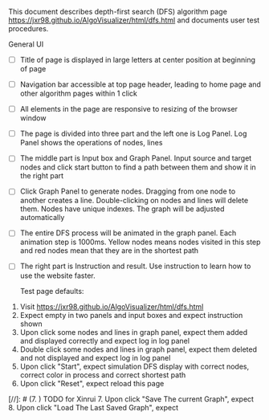 This document describes depth-first search (DFS) algorithm page https://jxr98.github.io/AlgoVisualizer/html/dfs.html and documents user test procedures.

General UI
- [ ] Title of page is displayed in large letters at center position at beginning of page
- [ ] Navigation bar accessible at top page header, leading to home page and other algorithm pages within 1 click
- [ ] All elements in the page are responsive to resizing of the browser window
- [ ] The page is divided into three part and the left one is Log Panel. Log Panel shows the operations of nodes, lines
- [ ] The middle part is Input box and Graph Panel. Input source and target nodes and click start button to find a path between them and show it in the right part
- [ ] Click Graph Panel to generate nodes. Dragging from one node to another creates a line. Double-clicking on nodes and lines will delete them. Nodes have unique indexes. The graph will be adjusted automatically
- [ ] The entire DFS process will be animated in the graph panel. Each animation step is 1000ms. Yellow nodes means nodes visited in this step and red nodes mean that they are in the shortest path
- [ ] The right part is Instruction and result. Use instruction to learn how to use the website faster.

  Test page defaults:
1. Visit https://jxr98.github.io/AlgoVisualizer/html/dfs.html
2. Expect empty in two panels and input boxes and expect instruction shown
3. Upon click some nodes and lines in graph panel, expect them added and displayed correctly and expect log in log panel
4. Double click some nodes and lines in graph panel, expect them deleted and not displayed and expect log in log panel
7. Upon click "Start", expect simulation DFS display with correct nodes, correct color in process and correct shortest path
6. Upon click "Reset", expect reload this page

[//]: # (7. ) TODO for Xinrui
7. Upon click "Save The current Graph", expect
8. Upon click "Load The Last Saved Graph", expect